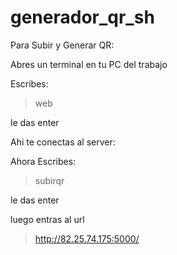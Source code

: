 # generador_qr_sh


Para Subir y Generar QR:

Abres un terminal en tu PC del trabajo

Escribes:

> web

le das enter

Ahi te conectas al server:

Ahora Escribes:

> subirqr

le das enter

luego entras al url

> http://82.25.74.175:5000/

